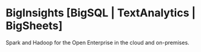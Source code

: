 # BigInsights [BigSQL | TextAnalytics | BigSheets]

Spark and Hadoop for the Open Enterprise in the cloud and on-premises.

